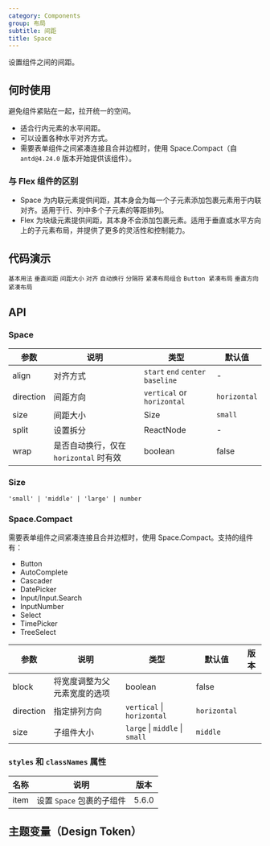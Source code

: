 ```yaml
---
category: Components
group: 布局
subtitle: 间距
title: Space
---
```


设置组件之间的间距。

## 何时使用

避免组件紧贴在一起，拉开统一的空间。

- 适合行内元素的水平间距。
- 可以设置各种水平对齐方式。
- 需要表单组件之间紧凑连接且合并边框时，使用 Space.Compact（自 `antd@4.24.0` 版本开始提供该组件）。

### 与 Flex 组件的区别

- Space 为内联元素提供间距，其本身会为每一个子元素添加包裹元素用于内联对齐。适用于行、列中多个子元素的等距排列。
- Flex 为块级元素提供间距，其本身不会添加包裹元素。适用于垂直或水平方向上的子元素布局，并提供了更多的灵活性和控制能力。

## 代码演示

<!-- prettier-ignore -->
<code src="./demo/base.tsx">基本用法</code>
<code src="./demo/vertical.tsx">垂直间距</code>
<code src="./demo/size.tsx">间距大小</code>
<code src="./demo/align.tsx">对齐</code>
<code src="./demo/wrap.tsx">自动换行</code>
<code src="./demo/split.tsx">分隔符</code>
<code src="./demo/compact.tsx">紧凑布局组合</code>
<code src="./demo/compact-buttons.tsx">Button 紧凑布局</code>
<code src="./demo/compact-button-vertical.tsx">垂直方向紧凑布局</code>

## API

### Space

| 参数 | 说明 | 类型 | 默认值 |
| --- | --- | --- | --- |
| align | 对齐方式 | `start` `end` `center` `baseline` | - |
| direction | 间距方向 | `vertical` or `horizontal` | `horizontal` |
| size | 间距大小 | Size | `small` |
| split | 设置拆分 | ReactNode | - |
| wrap | 是否自动换行，仅在 `horizontal` 时有效 | boolean | false |

### Size

`'small' | 'middle' | 'large' | number`

### Space.Compact

需要表单组件之间紧凑连接且合并边框时，使用 Space.Compact。支持的组件有：

- Button
- AutoComplete
- Cascader
- DatePicker
- Input/Input.Search
- InputNumber
- Select
- TimePicker
- TreeSelect

| 参数      | 说明                         | 类型                           | 默认值       | 版本 |
| --------- | ---------------------------- | ------------------------------ | ------------ | ---- |
| block     | 将宽度调整为父元素宽度的选项 | boolean                        | false        |      |
| direction | 指定排列方向                 | `vertical` \| `horizontal`     | `horizontal` |      |
| size      | 子组件大小                   | `large` \| `middle` \| `small` | `middle`     |      |

### `styles` 和 `classNames` 属性

<!-- prettier-ignore -->
| 名称 | 说明  | 版本  |
| ---- | --------------------- | ----- |
| item | 设置 `Space` 包裹的子组件 | 5.6.0 |

## 主题变量（Design Token）

<ComponentTokenTable component="Space"></ComponentTokenTable>
